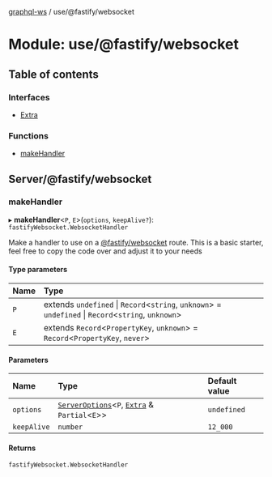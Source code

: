 [graphql-ws](../README.md) / use/@fastify/websocket

# Module: use/@fastify/websocket

## Table of contents

### Interfaces

- [Extra](../interfaces/use__fastify_websocket.Extra.md)

### Functions

- [makeHandler](use__fastify_websocket.md#makehandler)

## Server/@fastify/websocket

### makeHandler

▸ **makeHandler**<`P`, `E`\>(`options`, `keepAlive?`): `fastifyWebsocket.WebsocketHandler`

Make a handler to use on a [@fastify/websocket](https://github.com/fastify/fastify-websocket) route.
This is a basic starter, feel free to copy the code over and adjust it to your needs

#### Type parameters

| Name | Type |
| :------ | :------ |
| `P` | extends `undefined` \| `Record`<`string`, `unknown`\> = `undefined` \| `Record`<`string`, `unknown`\> |
| `E` | extends `Record`<`PropertyKey`, `unknown`\> = `Record`<`PropertyKey`, `never`\> |

#### Parameters

| Name | Type | Default value |
| :------ | :------ | :------ |
| `options` | [`ServerOptions`](../interfaces/server.ServerOptions.md)<`P`, [`Extra`](../interfaces/use__fastify_websocket.Extra.md) & `Partial`<`E`\>\> | `undefined` |
| `keepAlive` | `number` | `12_000` |

#### Returns

`fastifyWebsocket.WebsocketHandler`
